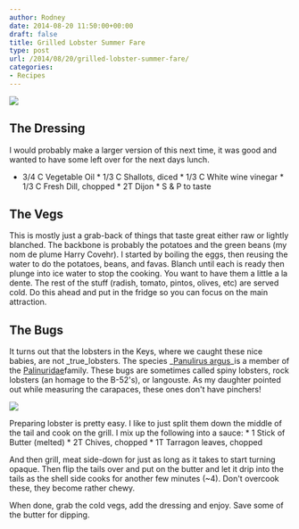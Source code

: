 ```yaml
---
author: Rodney
date: 2014-08-20 11:50:00+00:00
draft: false
title: Grilled Lobster Summer Fare
type: post
url: /2014/08/20/grilled-lobster-summer-fare/
categories:
- Recipes
---
```


[![](https://smythescottage.files.wordpress.com/2014/08/c740a-14958716202_47d8d04ddb_k.jpg)
](https://smythescottage.files.wordpress.com/2014/08/c740a-14958716202_47d8d04ddb_k.jpg)

  
  
## The Dressing

I would probably make a larger version of this next time, it was good and wanted to have some left over for the next days lunch.

  
  * 3/4 C Vegetable Oil  * 1/3 C Shallots, diced  * 1/3 C White wine vinegar  * 1/3 C Fresh Dill, chopped  * 2T Dijon  * S & P to taste

## The Vegs

This is mostly just a grab-back of things that taste great either raw or lightly blanched. The backbone is probably the potatoes and the green beans (my nom de plume Harry Covehr). I started by boiling the eggs, then reusing the water to do the potatoes, beans, and favas. Blanch until each is ready then plunge into ice water to stop the cooking. You want to have them a little a la dente. The rest of the stuff (radish, tomato, pintos, olives, etc) are served cold. Do this ahead and put in the fridge so you can focus on the main attraction.

  
## The Bugs

It turns out that the lobsters in the Keys, where we caught these nice babies, are not _true_lobsters. The species _[Panulirus argus](http://en.wikipedia.org/wiki/Spiny_lobster)_is a member of the [Palinuridae](http://en.wikipedia.org/wiki/Palinuridae)family. These bugs are sometimes called spiny lobsters, rock lobsters (an homage to the B-52's), or langouste. As my daughter pointed out while measuring the carapaces, these ones don't have pinchers! 

  
[![](https://smythescottage.files.wordpress.com/2014/08/ad24c-screen2bshot2b2014-08-202bat2b7-43-312bam.png)
](https://smythescottage.files.wordpress.com/2014/08/ad24c-screen2bshot2b2014-08-202bat2b7-43-312bam.png)

  
  
Preparing lobster is pretty easy. I like to just split them down the middle of the tail and cook on the grill. I mix up the following into a sauce:  * 1 Stick of Butter (melted)  * 2T Chives, chopped  * 1T Tarragon leaves, chopped

And then grill, meat side-down for just as long as it takes to start turning opaque. Then flip the tails over and put on the butter and let it drip into the tails as the shell side cooks for another few minutes (~4). Don't overcook these, they become rather chewy.

  
When done, grab the cold vegs, add the dressing and enjoy. Save some of the butter for dipping. 
